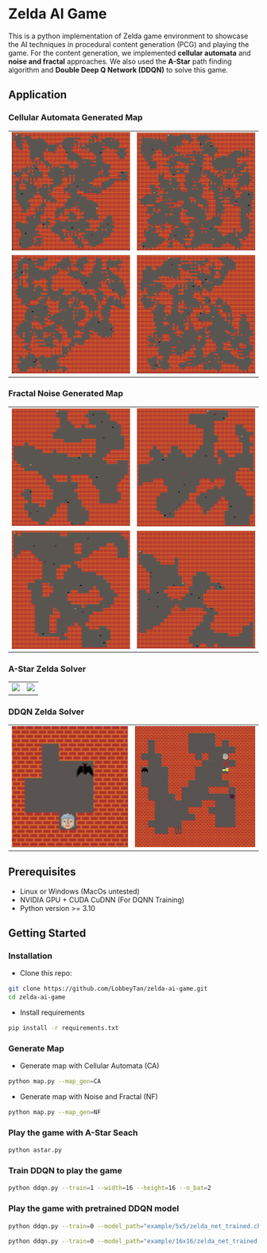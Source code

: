 # Zelda AI Game

This is a python implementation of Zelda game environment to showcase the AI techniques in procedural content generation (PCG) and playing the game. For the content generation, we implemented **cellular automata** and **noise and fractal** approaches. We also used the **A-Star** path finding algorithm and **Double Deep Q Network (DDQN)** to solve this game.

## Application

### Cellular Automata Generated Map

<table>
 <tr>
    <td><img src='./images/CA_001.png'></td>
    <td><img src='./images/CA_002.png'></td>
 </tr>
 <tr>
    <td><img src='./images/CA_003.png'></td>
    <td><img src='./images/CA_004.png'></td>
 </tr>
</table>

### Fractal Noise Generated Map

<table>
 <tr>
    <td><img src='./images/NF_001.png'></td>
    <td><img src='./images/NF_002.png'></td>
 </tr>
 <tr>
    <td><img src='./images/NF_003.png'></td>
    <td><img src='./images/NF_004.png'></td>
 </tr>
</table>

### A-Star Zelda Solver

<table>
 <tr>
    <td><img src='./images/astar_001.gif'></td>
    <td><img src='./images/astar_002.gif'></td>
 </tr>
</table>

### DDQN Zelda Solver

<table>
 <tr>
    <td><img src='./images/ddqn_001.gif'></td>
    <td><img src='./images/ddqn_002.gif'></td>
 </tr>
</table>

## Prerequisites

- Linux or Windows (MacOs untested)
- NVIDIA GPU + CUDA CuDNN (For DQNN Training)
- Python version >= 3.10

## Getting Started

### Installation

- Clone this repo:

```bash
git clone https://github.com/LobbeyTan/zelda-ai-game.git
cd zelda-ai-game
```

- Install requirements

```bash
pip install -r requirements.txt
```

### Generate Map

- Generate map with Cellular Automata (CA)

```bash
python map.py --map_gen=CA
```

- Generate map with Noise and Fractal (NF)

```bash
python map.py --map_gen=NF
```

### Play the game with A-Star Seach

```bash
python astar.py
```

### Train DDQN to play the game

```bash
python ddqn.py --train=1 --width=16 --height=16 --n_bat=2
```

### Play the game with pretrained DDQN model

```bash
python ddqn.py --train=0 --model_path="example/5x5/zelda_net_trained.chkpt" --param_path="example/5x5/param.json"
```

```bash
python ddqn.py --train=0 --model_path="example/16x16/zelda_net_trained.chkpt" --param_path="example/16x16/param.json"
```
